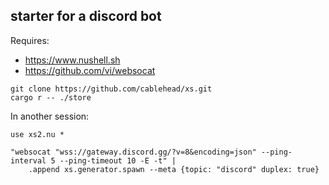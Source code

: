## starter for a discord bot

Requires:

- https://www.nushell.sh
- https://github.com/vi/websocat

```
git clone https://github.com/cablehead/xs.git
cargo r -- ./store
```

In another session:

```nushell
use xs2.nu *

"websocat "wss://gateway.discord.gg/?v=8&encoding=json" --ping-interval 5 --ping-timeout 10 -E -t" |
    .append xs.generator.spawn --meta {topic: "discord" duplex: true}
```



